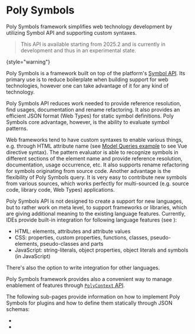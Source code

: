 <!-- Copyright 2000-2024 JetBrains s.r.o. and contributors. Use of this source code is governed by the Apache 2.0 license. -->

# Poly Symbols
<primary-label ref="2025.2"/>

<link-summary>
Poly Symbols framework simplifies web technology development by utilizing Symbol API and supporting custom syntaxes.
</link-summary>

> This API is available starting from 2025.2 and is currently in development and thus in an experimental state.
>
{style="warning"}

Poly Symbols is a framework built on top of the platform's [Symbol API](symbols.md).
Its primary use is to reduce boilerplate when building support for web technologies,
however one can take advantage of it for any kind of technology.

Poly Symbols API reduces work needed to provide reference resolution, find usages, documentation and rename refactoring.
It also provides an efficient JSON format (Web Types) for static symbol definitions.
Poly Symbols core advantage, however, is the ability to evaluate symbol patterns.

Web frameworks tend to have custom syntaxes to enable various things,
e.g. through HTML attribute name (see [Model Queries example](polysymbols_implementation.md#model-queries-example) to see Vue directive syntax).
The pattern evaluator is able to recognize symbols in different sections of the element name and provide reference resolution,
documentation, usage occurrence, etc.
It also supports rename refactoring for symbols originating from source code.
Another advantage is the flexibility of Poly Symbols query.
It is very easy to contribute new symbols from various sources, which works perfectly for multi-sourced
(e.g. source code, library code, Web Types) applications.

Poly Symbols API is not designed to create a support for new languages, but to rather work on meta
level, to support frameworks or libraries, which are giving additional meaning to the existing language features.
Currently, IDEs provide built-in integration for following language features (see [](polysymbols_integration.md)):
- HTML: elements, attributes and attribute values
- CSS: properties, custom properties, functions, classes, pseudo-elements, pseudo-classes and parts
- JavaScript: string-literals, object properties, object literals and symbols (in JavaScript)

There's also the option to write integration for other languages.

Poly Symbols framework provides also a convenient way to manage enablement of features through [`PolyContext` API](polysymbols_context.md).

The following sub-pages provide information on how to implement Poly Symbols for plugins and how to
define them statically through JSON schemas:
- [](polysymbols_implementation.md)
- [](polysymbols_web_types.md)
